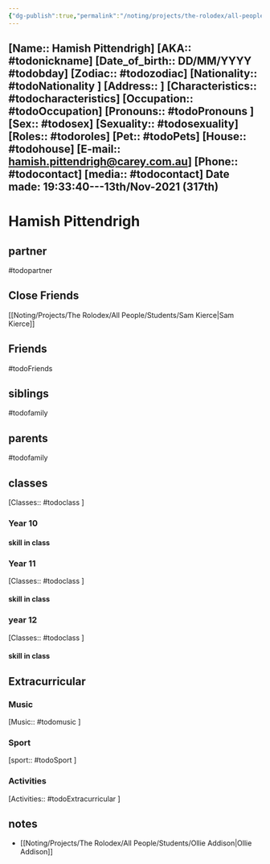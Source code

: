 ```yaml
---
{"dg-publish":true,"permalink":"/noting/projects/the-rolodex/all-people/students/hamish-pittendrigh/","dgHomeLink":true,"dgPassFrontmatter":false}
---
```


[Name:: Hamish Pittendrigh]
[AKA:: #todonickname]
[Date_of_birth:: DD/MM/YYYY #todobday] 
[Zodiac:: #todozodiac] 
[Nationality:: #todoNationality ]
[Address:: ]
[Characteristics::  #todocharacteristics]
[Occupation:: #todoOccupation]
[Pronouns:: #todoPronouns ]
[Sex:: #todosex]
[Sexuality:: #todosexuality]
[Roles:: #todoroles]
[Pet:: #todoPets]
[House:: #todohouse]
[E-mail:: <hamish.pittendrigh@carey.com.au>]
[Phone:: #todocontact]
[media:: #todocontact]
Date made: 19:33:40---13th/Nov-2021 (317th) 
---
# Hamish Pittendrigh
## partner
#todopartner
## Close Friends
[[Noting/Projects/The Rolodex/All People/Students/Sam Kierce|Sam Kierce]]
## Friends
#todoFriends
## siblings
#todofamily
## parents
#todofamily
## classes
[Classes:: #todoclass ]
### Year 10
#### skill in class
### Year 11
[Classes:: #todoclass ]
#### skill in class
### year 12
[Classes:: #todoclass ]
#### skill in class
## Extracurricular
### Music
[Music:: #todomusic ]
### Sport
[sport:: #todoSport ]
### Activities
[Activities:: #todoExtracurricular ]
## notes
- [[Noting/Projects/The Rolodex/All People/Students/Ollie Addison|Ollie Addison]]